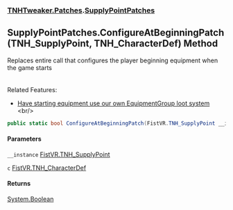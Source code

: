 ### [TNHTweaker.Patches](TNHTweaker.Patches.md 'TNHTweaker.Patches').[SupplyPointPatches](TNHTweaker.Patches.SupplyPointPatches.md 'TNHTweaker.Patches.SupplyPointPatches')

## SupplyPointPatches.ConfigureAtBeginningPatch(TNH_SupplyPoint, TNH_CharacterDef) Method

Replaces entire call that configures the player beginning equipment when the game starts <br/><br/>  
Related Features: <br/>  
- [ Have starting equipment use our own EquipmentGroup loot system ](https://github.com/devyndamonster/TakeAndHoldTweaker/issues/101 'https://github.com/devyndamonster/TakeAndHoldTweaker/issues/101')<br/>

```csharp
public static bool ConfigureAtBeginningPatch(FistVR.TNH_SupplyPoint __instance, FistVR.TNH_CharacterDef c);
```
#### Parameters

<a name='TNHTweaker.Patches.SupplyPointPatches.ConfigureAtBeginningPatch(FistVR.TNH_SupplyPoint,FistVR.TNH_CharacterDef).__instance'></a>

`__instance` [FistVR.TNH_SupplyPoint](https://docs.microsoft.com/en-us/dotnet/api/FistVR.TNH_SupplyPoint 'FistVR.TNH_SupplyPoint')

<a name='TNHTweaker.Patches.SupplyPointPatches.ConfigureAtBeginningPatch(FistVR.TNH_SupplyPoint,FistVR.TNH_CharacterDef).c'></a>

`c` [FistVR.TNH_CharacterDef](https://docs.microsoft.com/en-us/dotnet/api/FistVR.TNH_CharacterDef 'FistVR.TNH_CharacterDef')

#### Returns
[System.Boolean](https://docs.microsoft.com/en-us/dotnet/api/System.Boolean 'System.Boolean')